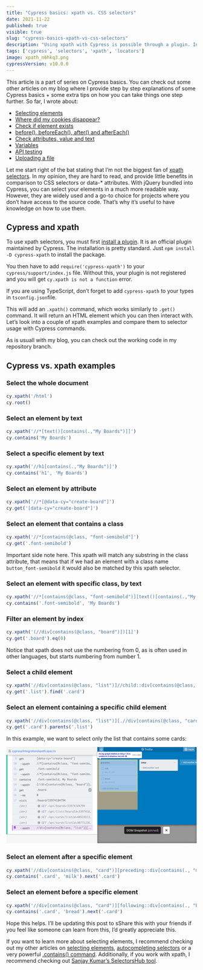 ```yaml
---
title: "Cypress basics: xpath vs. CSS selectors"
date: 2021-11-22
published: true
visible: true
slug: "cypress-basics-xpath-vs-css-selectors"
description: "Using xpath with Cypress is possible through a plugin. In this post I show you how to install this plugin and show you some examples how to use xpath and compare it to Cypress commands."
tags: ['cypress', 'selectors', 'xpath', 'locators']
image: xpath_n6hkq3.png
cypressVersion: v10.0.0
---
```


This article is a part of series on Cypress basics. You can check out some other articles on my blog where I provide step by step explanations of some Cypress basics + some extra tips on how you can take things one step further. So far, I wrote about:

- [Selecting elements](/cypress-basics-selecting-elements)
- [Where did my cookies disappear?](/cypress-basics-where-did-my-cookies-disappear)
- [Check if element exists](/cypress-basics-check-if-element-exists)
- [before(), beforeEach(), after() and afterEach()](/cypress-basics-before-beforeeach-after-aftereach)
- [Check attributes, value and text](/cypress-basics-check-attributes-value-and-text)
- [Variables](/cypress-basics-variables)
- [API testing](/cypress-basics-api-testing)
- [Uploading a file](/cypress-basics-uploading-file)

Let me start right of the bat stating that I’m not the biggest fan of [xpath selectors](https://developer.mozilla.org/en-US/docs/Web/XPath). In my opinion, they are hard to read, and provide little benefits in comparison to CSS selectors or data-* attributes. With jQuery bundled into Cypress, you can select your elements in a much more readable way. However, they are widely used and a go-to choice for projects where you don’t have access to the source code. That’s why it’s useful to have knowledge on how to use them.

## Cypress and xpath
To use xpath selectors, you must first [install a plugin](https://github.com/cypress-io/cypress-xpath). It is an official plugin maintained by Cypress. The installation is pretty standard. Just `npm install -D cypress-xpath` to install the package. 

You then have to add `require('cypress-xpath')` to your `cypress/support/index.js` file. Without this, your plugin is not registered and you will get `cy.xpath is not a function` error.

If you are using TypeScript, don’t forget to add `cypress-xpath` to your types in `tsconfig.json`file.

This will add an `.xpath()` command, which works similarly to `.get()` command. It will return an HTML element which you can then interact with. Let’s look into a couple of xpath examples and compare them to selector usage with Cypress commands.

As is usuall with my blog, you can check out the working code in my repository branch.

## Cypress vs. xpath examples
### Select the whole document
```ts
cy.xpath('/html')
cy.root()
```

### Select an element by text
```ts
cy.xpath('//*[text()[contains(.,"My Boards")]]')
cy.contains('My Boards')
```

### Select a specific element by text
```ts
cy.xpath('//h1[contains(.,"My Boards")]')
cy.contains('h1', 'My Boards')
```

### Select an element by attribute
```ts
cy.xpath('//*[@data-cy="create-board"]')
cy.get('[data-cy="create-board"]')
```

### Select an element that contains a class
```ts
cy.xpath('//*[contains(@class, "font-semibold"]')
cy.get('.font-semibold')
```
Important side note here. This xpath will match any substring in the class attribute, that means that if we had an element with a class name `button_font-semibold` it would also be matched by this xpath selector.

### Select an element with specific class, by text
```ts
cy.xpath('//*[contains(@class, "font-semibold")][text()[contains(.,"My Boards")]]')
cy.contains('.font-semibold', 'My Boards')
```

### Filter an element by index
```ts
cy.xpath('(//div[contains(@class, "board")])[1]')
cy.get('.board').eq(0)
```
Notice that xpath does not use the numbering from 0, as is often used in other languages, but starts numbering from number 1.

### Select a child element
```ts
cy.xpath('//div[contains(@class, "list")]//child::div[contains(@class, "card")]')
cy.get('.list').find('.card')
```

### Select an element containing a specific child element
```ts
cy.xpath('//div[contains(@class, "list")][.//div[contains(@class, "card")]]')
cy.get('.card').parents('.list')
```
In this example, we want to select only the list that contains some cards:

![Selecting only the list with cards](list-with-cards.png)

### Select an element after a specific element
```ts
cy.xpath('//div[contains(@class, "card")][preceding::div[contains(., "milk")]]')
cy.contains('.card', 'milk').next('.card')
```

### Select an element before a specific element
```ts
cy.xpath('//div[contains(@class, "card")][following::div[contains(., "bread")]]')
cy.contains('.card', 'bread').next('.card')
```
Hope this helps. I’ll be updating this post to sShare this with your friends if you feel like someone can learn from this, I’d greatly appreciate this.

If you want to learn more about selecting elements, I recommend checking out my other articles on [selecting elements](/cypress-basics-selecting-elements), [autocompleting selectors](/autocompleting-selectors-in-cypress-with-typescript) or a very powerful [.contains() command](/contains-an-overlooked-gem-in-cypress). Additionally, if you work with xpath, I recommend checking out [Sanjay Kumar’s SelectorsHub tool](https://selectorshub.com/testcase-studio/).
